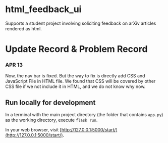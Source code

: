 # html_feedback_ui
Supports a student project involving soliciting feedback on arXiv articles rendered as html. 

# Update Record & Problem Record
### APR 13
Now, the nav bar is fixed. But the way to fix is directly add CSS and JavaScript File in HTML file. We found that CSS will be covered by other CSS file if we not include it in HTML, and we do not know why now.

## Run locally for development
In a terminal with the main project directory 
(the folder that contains `app.py`) as the working directory, 
execute `flask run`. 

In your web browser, visit [http://127.0.0.1:5000/start/](http://127.0.0.1:5000/start/). 